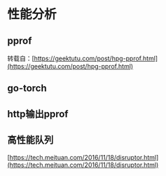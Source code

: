 # 性能分析

## pprof

转载自：[https://geektutu.com/post/hpg-pprof.html](https://geektutu.com/post/hpg-pprof.html)



## go-torch



## http输出pprof

 

## 高性能队列

[https://tech.meituan.com/2016/11/18/disruptor.html](https://tech.meituan.com/2016/11/18/disruptor.html)

